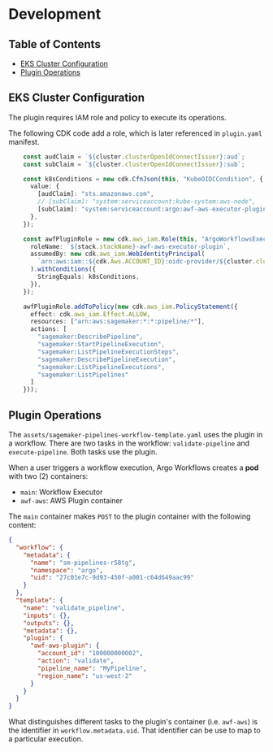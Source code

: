 # Development

<!-- begin-markdown-toc -->
## Table of Contents

* [EKS Cluster Configuration](#eks-cluster-configuration)
* [Plugin Operations](#plugin-operations)

<!-- end-markdown-toc -->

## EKS Cluster Configuration

The plugin requires IAM role and policy to execute its operations.

The following CDK code add a role, which is later referenced in `plugin.yaml` manifest.

```ts
    const audClaim = `${cluster.clusterOpenIdConnectIssuer}:aud`;
    const subClaim = `${cluster.clusterOpenIdConnectIssuer}:sub`;

    const k8sConditions = new cdk.CfnJson(this, "KubeOIDCCondition", {
      value: {
        [audClaim]: "sts.amazonaws.com",
        // [subClaim]: "system:serviceaccount:kube-system:aws-node",
        [subClaim]: "system:serviceaccount:argo:awf-aws-executor-plugin",
      },
    });

    const awfPluginRole = new cdk.aws_iam.Role(this, "ArgoWorkflowsExecutorPluginRole", {
      roleName: `${stack.stackName}-awf-aws-executor-plugin`,
      assumedBy: new cdk.aws_iam.WebIdentityPrincipal(
        `arn:aws:iam::${cdk.Aws.ACCOUNT_ID}:oidc-provider/${cluster.clusterOpenIdConnectIssuer}`
      ).withConditions({
        StringEquals: k8sConditions,
      }),
    });

    awfPluginRole.addToPolicy(new cdk.aws_iam.PolicyStatement({
      effect: cdk.aws_iam.Effect.ALLOW,
      resources: ["arn:aws:sagemaker:*:*:pipeline/*"],
      actions: [
        "sagemaker:DescribePipeline",
        "sagemaker:StartPipelineExecution",
        "sagemaker:ListPipelineExecutionSteps",
        "sagemaker:DescribePipelineExecution",
        "sagemaker:ListPipelineExecutions",
        "sagemaker:ListPipelines"
      ]
    }));
```

## Plugin Operations

The `assets/sagemaker-pipelines-workflow-template.yaml` uses the plugin in a workflow.
There are two tasks in the workflow: `validate-pipeline` and `execute-pipeline`. Both
tasks use the plugin.

When a user triggers a workflow execution, Argo Workflows creates a **pod**
with two (2) containers:

* `main`: Workflow Executor
* `awf-aws`: AWS Plugin container

The `main` container makes `POST` to the plugin container with the following content:

```json
{
  "workflow": {
    "metadata": {
      "name": "sm-pipelines-r58tg",
      "namespace": "argo",
      "uid": "27c01e7c-9d93-450f-a001-c64d649aac99"
    }
  },
  "template": {
    "name": "validate_pipeline",
    "inputs": {},
    "outputs": {},
    "metadata": {},
    "plugin": {
      "awf-aws-plugin": {
        "account_id": "100000000002",
        "action": "validate",
        "pipeline_name": "MyPipeline",
        "region_name": "us-west-2"
      }
    }
  }
}
```

What distinguishes different tasks to the plugin's container (i.e. `awf-aws`) is
the identifier in `workflow.metadata.uid`. That identifier can be use to map
to a particular execution.
